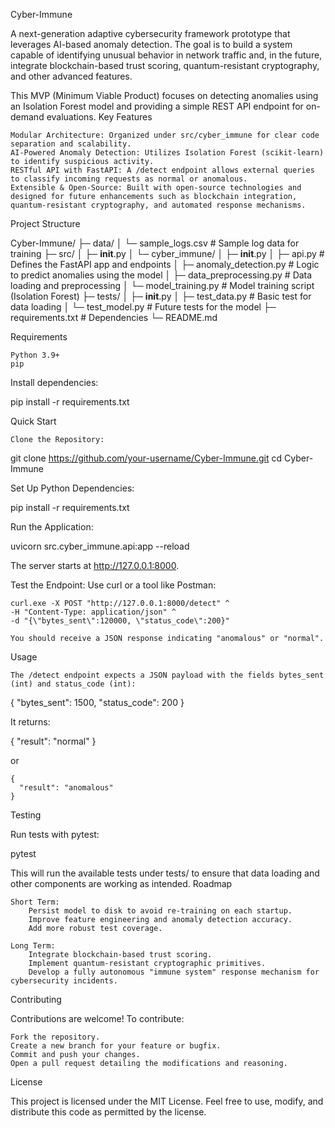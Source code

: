 Cyber-Immune

A next-generation adaptive cybersecurity framework prototype that leverages AI-based anomaly detection. The goal is to build a system capable of identifying unusual behavior in network traffic and, in the future, integrate blockchain-based trust scoring, quantum-resistant cryptography, and other advanced features.

This MVP (Minimum Viable Product) focuses on detecting anomalies using an Isolation Forest model and providing a simple REST API endpoint for on-demand evaluations.
Key Features

    Modular Architecture: Organized under src/cyber_immune for clear code separation and scalability.
    AI-Powered Anomaly Detection: Utilizes Isolation Forest (scikit-learn) to identify suspicious activity.
    RESTful API with FastAPI: A /detect endpoint allows external queries to classify incoming requests as normal or anomalous.
    Extensible & Open-Source: Built with open-source technologies and designed for future enhancements such as blockchain integration, quantum-resistant cryptography, and automated response mechanisms.

Project Structure

Cyber-Immune/
├─ data/
│  └─ sample_logs.csv          # Sample log data for training
├─ src/
│  ├─ __init__.py
│  └─ cyber_immune/
│     ├─ __init__.py
│     ├─ api.py                # Defines the FastAPI app and endpoints
│     ├─ anomaly_detection.py  # Logic to predict anomalies using the model
│     ├─ data_preprocessing.py # Data loading and preprocessing
│     └─ model_training.py     # Model training script (Isolation Forest)
├─ tests/
│  ├─ __init__.py
│  ├─ test_data.py             # Basic test for data loading
│  └─ test_model.py            # Future tests for the model
├─ requirements.txt            # Dependencies
└─ README.md

Requirements

    Python 3.9+
    pip

Install dependencies:

pip install -r requirements.txt

Quick Start

    Clone the Repository:

git clone https://github.com/your-username/Cyber-Immune.git
cd Cyber-Immune

Set Up Python Dependencies:

pip install -r requirements.txt

Run the Application:

uvicorn src.cyber_immune.api:app --reload

The server starts at http://127.0.0.1:8000.

Test the Endpoint: Use curl or a tool like Postman:

    curl.exe -X POST "http://127.0.0.1:8000/detect" ^
    -H "Content-Type: application/json" ^
    -d "{\"bytes_sent\":120000, \"status_code\":200}"

    You should receive a JSON response indicating "anomalous" or "normal".

Usage

    The /detect endpoint expects a JSON payload with the fields bytes_sent (int) and status_code (int):

{
  "bytes_sent": 1500,
  "status_code": 200
}

It returns:

{
  "result": "normal"
}

or

    {
      "result": "anomalous"
    }

Testing

Run tests with pytest:

pytest

This will run the available tests under tests/ to ensure that data loading and other components are working as intended.
Roadmap

    Short Term:
        Persist model to disk to avoid re-training on each startup.
        Improve feature engineering and anomaly detection accuracy.
        Add more robust test coverage.

    Long Term:
        Integrate blockchain-based trust scoring.
        Implement quantum-resistant cryptographic primitives.
        Develop a fully autonomous "immune system" response mechanism for cybersecurity incidents.

Contributing

Contributions are welcome! To contribute:

    Fork the repository.
    Create a new branch for your feature or bugfix.
    Commit and push your changes.
    Open a pull request detailing the modifications and reasoning.

License

This project is licensed under the MIT License. Feel free to use, modify, and distribute this code as permitted by the license.